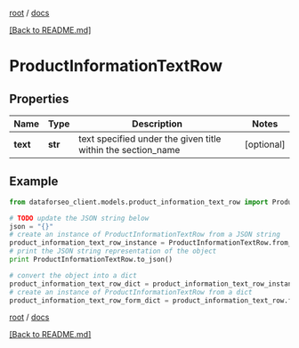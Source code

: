 [root](./../ "root") / [docs](./ "docs")

[[Back to README.md]](./../README.md "[Back to README.md]")

# ProductInformationTextRow

## Properties

Name | Type | Description | Notes
------------ | ------------- | ------------- | -------------
**text** | **str** | text specified under the given title within the section_name | [optional]

## Example

```python
from dataforseo_client.models.product_information_text_row import ProductInformationTextRow

# TODO update the JSON string below
json = "{}"
# create an instance of ProductInformationTextRow from a JSON string
product_information_text_row_instance = ProductInformationTextRow.from_json(json)
# print the JSON string representation of the object
print ProductInformationTextRow.to_json()

# convert the object into a dict
product_information_text_row_dict = product_information_text_row_instance.to_dict()
# create an instance of ProductInformationTextRow from a dict
product_information_text_row_form_dict = product_information_text_row.from_dict(product_information_text_row_dict)
```

  

[root](./../ "root") / [docs](./ "docs")

[[Back to README.md]](./../README.md "[Back to README.md]")